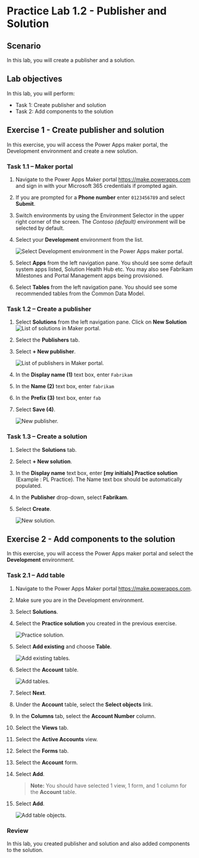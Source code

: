 # Practice Lab 1.2 - Publisher and Solution

## Scenario

In this lab, you will create a publisher and a solution.

## Lab objectives
In this lab, you will perform:

+ Task 1: Create publisher and solution
+ Task 2: Add components to the solution

## Exercise 1 - Create publisher and solution

In this exercise, you will access the Power Apps maker portal, the Development environment and create a new solution.

### Task 1.1 – Maker portal

1. Navigate to the Power Apps Maker portal <https://make.powerapps.com> and sign in with your Microsoft 365 credentials if prompted again.

1. If you are prompted for a **Phone number** enter `0123456789` and select **Submit**.

1. Switch environments by using the Environment Selector in the upper right corner of the screen. The *Contoso (default)* environment will be selected by default.

1. Select your **Development** environment from the list.

    ![Select Development environment in the Power Apps maker portal.](../media/ss-1.0.0.0.png)

1. Select **Apps** from the left navigation pane. You should see some default system apps listed, Solution Health Hub etc. You may also see Fabrikam Milestones and Portal Management apps being provisioned.

1. Select **Tables** from the left navigation pane. You should see some recommended tables from the Common Data Model.


### Task 1.2 – Create a publisher

1. Select **Solutions** from the left navigation pane. Click on **New Solution**
    ![List of solutions in Maker portal.](../media/ss-2.png)

1. Select the **Publishers** tab.

1. Select **+ New publisher**.

   ![List of publishers in Maker portal.](../media/sss-66.png)

1. In the **Display name (1)** text box, enter `Fabrikam`

1. In the **Name (2)** text box, enter `fabrikam`

1. In the **Prefix (3)** text box, enter `fab`

1. Select **Save (4)**.

    ![New publisher.](../media/ss-777.png)


### Task 1.3 – Create a solution

1. Select the **Solutions** tab.

1. Select **+ New solution**.

1. In the **Display name** text box, enter **[my initials] Practice solution** (Example : PL Practice). The Name text box should be automatically populated.

1. In the **Publisher** drop-down, select **Fabrikam**.

1. Select **Create**.

    ![New solution.](../media/sss-666.png)

## Exercise 2 - Add components to the solution

In this exercise, you will access the Power Apps maker portal and select the **Development** environment.

### Task 2.1 – Add table

1. Navigate to the Power Apps Maker portal <https://make.powerapps.com>.

1. Make sure you are in the Development environment.

1. Select **Solutions**.

1. Select the **Practice solution** you created in the previous exercise.

    ![Practice solution.](../media/ss-44.png)

1. Select **Add existing** and choose **Table**.

    ![Add existing tables.](../media/task2-5.png)

1. Select the **Account** table.

    ![Add tables.](../media/task2-6.png)

1. Select **Next**. 

1. Under the **Account** table, select the **Select objects** link.

1. In the **Columns** tab, select the **Account Number** column.

1. Select the **Views** tab.

1. Select the **Active Accounts** view.

1. Select the **Forms** tab.

1. Select the **Account** form.

1. Select **Add**.

    > **Note:** You should have selected 1 view, 1 form, and 1 column for the **Account** table.

1. Select **Add**.
   
     ![Add table objects.](../media/ss-15.png)

### Review
In this lab, you created publisher and solution and also added components to the solution.
